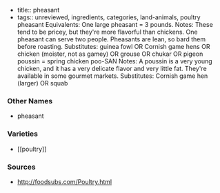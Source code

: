 - title:: pheasant
- tags:: unreviewed, ingredients, categories, land-animals, poultry
pheasant Equivalents: One large pheasant = 3 pounds. Notes: These tend to be pricey, but they're more flavorful than chickens. One pheasant can serve two people. Pheasants are lean, so bard them before roasting. Substitutes: guinea fowl OR Cornish game hens OR chicken (moister, not as gamey) OR grouse OR chukar OR pigeon poussin = spring chicken poo-SAN Notes: A poussin is a very young chicken, and it has a very delicate flavor and very little fat. They're available in some gourmet markets. Substitutes: Cornish game hen (larger) OR squab

### Other Names

* pheasant

### Varieties

* [[poultry]]

### Sources
* http://foodsubs.com/Poultry.html
